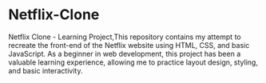 # Netflix-Clone
Netflix Clone - Learning Project,This repository contains my attempt to recreate the front-end of the Netflix website using HTML, CSS, and basic JavaScript. As a beginner in web development, this project has been a valuable learning experience, allowing me to practice layout design, styling, and basic interactivity.

